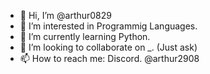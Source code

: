 - 👋 Hi, I’m @arthur0829
- 👀 I’m interested in Programmig Languages.
- 🌱 I’m currently learning Python.
- 💞️ I’m looking to collaborate on _. (Just ask)
- 📫 How to reach me: Discord. @arthur2908

<!---
arthur0829/arthur0829 is a ✨ special ✨ repository because its `README.md` (this file) appears on your GitHub profile.
You can click the Preview link to take a look at your changes.
--->
